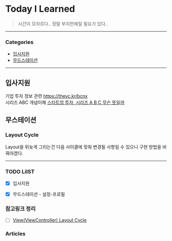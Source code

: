 # Today I Learned
> 시간이 모자르다.. 정말 부지런해질 필요가 있다..

---

### Categories
- [입사지원](#입사지원)
- [무드스테이션](#무드스테이션)

---

## 입사지원
기업 투자 정보 관련 https://thevc.kr/bcnx   
시리즈 ABC 개념이해 [스타트업 투자, 시리즈 A B C 무슨 뜻일까](https://brunch.co.kr/@bassj/15)

## 무스테이션
### Layout Cycle
Layout을 뒤늦게 그리는건 다음 사이클에 맞춰 변경될 사항일 수 있으니 구현 방법을 바꿔야겠다.


---

### TODO LiIST
- [x] 입사지원
- [x] 무드스테이션 - 설정-프로필


### 참고링크 정리
-[ ] [View(ViewController) Layout Cycle](http://monibu1548.github.io/2019/02/08/layout-cycle/)

### Articles